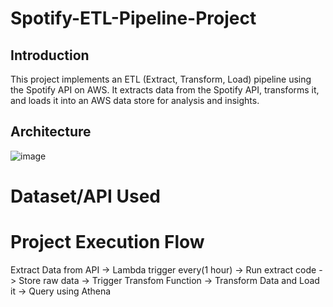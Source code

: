 # Spotify-ETL-Pipeline-Project

## Introduction
This project implements an ETL (Extract, Transform, Load) pipeline using the Spotify API on AWS. It extracts data from the Spotify API, transforms it, and loads it into an AWS data store for analysis and insights.

## Architecture
![image](https://github.com/user-attachments/assets/c2f1981d-eba0-4cba-8890-2180f0138de4)


# Dataset/API Used


# Project Execution Flow
Extract Data from API -> Lambda trigger every(1 hour) -> Run extract code -> Store raw data -> Trigger Transfom Function -> Transform Data and Load it -> Query using Athena
